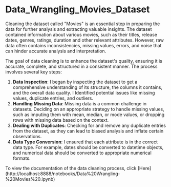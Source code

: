 # Data_Wrangling_Movies_Dataset
Cleaning the dataset called "Movies" is an essential step in preparing the data for further analysis and extracting valuable insights. The dataset contained information about various movies, such as their titles, release dates, genres, ratings, duration and other relevant attributes. However, raw data often contains inconsistencies, missing values, errors, and noise that can hinder accurate analysis and interpretation.

The goal of data cleaning is to enhance the dataset's quality, ensuring it is accurate, complete, and structured in a consistent manner. The process involves several key steps:
1. **Data Inspection**: I began by inspecting the dataset to get a comprehensive understanding of its structure, the columns it contains, and the overall data quality. I Identified potential issues like missing values, duplicate entries, and outliers.
2. **Handling Missing Data**: Missing data is a common challenge in datasets. Deciding on an appropriate strategy to handle missing values, such as imputing them with mean, median, or mode values, or dropping rows with missing data based on the context.
3. **Dealing with Duplicates**: Checking for and remove any duplicate entries from the dataset, as they can lead to biased analysis and inflate certain observations.
4. **Data Type Conversion**: I ensured that each attribute is in the correct data type. For example, dates should be converted to datetime objects, and numerical data should be converted to appropriate numerical formats.

To view the documentation of the data cleaning process, click [Here] (http://localhost:8888/notebooks/Data%20Wrangling-%20Movies%20.ipynb)
